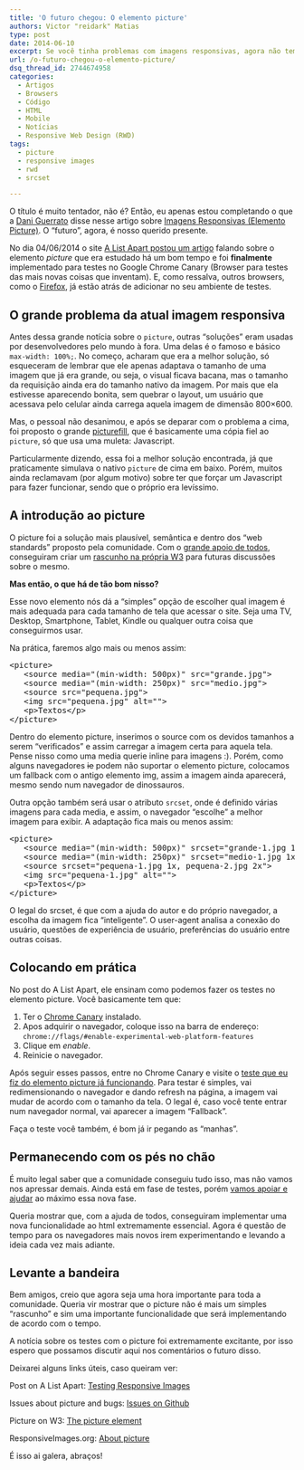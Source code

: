 ```yaml
---
title: 'O futuro chegou: O elemento picture'
authors: Victor "reidark" Matias
type: post
date: 2014-06-10
excerpt: Se você tinha problemas com imagens responsivas, agora não tem mais...
url: /o-futuro-chegou-o-elemento-picture/
dsq_thread_id: 2744674958
categories:
  - Artigos
  - Browsers
  - Código
  - HTML
  - Mobile
  - Notícias
  - Responsive Web Design (RWD)
tags:
  - picture
  - responsive images
  - rwd
  - srcset

---
```

O título é muito tentador, não é? Então, eu apenas estou completando o que a [Dani Guerrato][1] disse nesse artigo sobre [Imagens Responsivas (Elemento Picture)][2]. O &#8220;futuro&#8221;, agora, é nosso querido presente.

No dia 04/06/2014 o site [A List Apart postou um artigo][3] falando sobre o elemento _picture_ que era estudado há um bom tempo e foi **finalmente** implementado para testes no Google Chrome Canary (Browser para testes das mais novas coisas que inventam). E, como ressalva, outros browsers, como o [Firefox][4], já estão atrás de adicionar no seu ambiente de testes.

## O grande problema da atual imagem responsiva

Antes dessa grande notícia sobre o `picture`, outras &#8220;soluções&#8221; eram usadas por desenvolvedores pelo mundo à fora. Uma delas é o famoso e básico `max-width: 100%;`. No começo, acharam que era a melhor solução, só esqueceram de lembrar que ele apenas adaptava o tamanho de uma imagem que já era grande, ou seja, o visual ficava bacana, mas o tamanho da requisição ainda era do tamanho nativo da imagem. Por mais que ela estivesse aparecendo bonita, sem quebrar o layout, um usuário que acessava pelo celular ainda carrega aquela imagem de dimensão 800&#215;600.

Mas, o pessoal não desanimou, e após se deparar com o problema a cima, foi proposto o grande [picturefill][5], que é basicamente uma cópia fiel ao `picture`, só que usa uma muleta: Javascript.

Particularmente dizendo, essa foi a melhor solução encontrada, já que praticamente simulava o nativo `picture` de cima em baixo. Porém, muitos ainda reclamavam (por algum motivo) sobre ter que forçar um Javascript para fazer funcionar, sendo que o próprio era levíssimo. 

## A introdução ao picture

O picture foi a solução mais plausível, semântica e dentro dos &#8220;web standards&#8221; proposto pela comunidade. Com o [grande apoio de todos][6], conseguiram criar um [rascunho na própria W3][7] para futuras discussões sobre o mesmo.

**Mas então, o que há de tão bom nisso?**

Esse novo elemento nós dá a &#8220;simples&#8221; opção de escolher qual imagem é mais adequada para cada tamanho de tela que acessar o site. Seja uma TV, Desktop, Smartphone, Tablet, Kindle ou qualquer outra coisa que conseguirmos usar. 

Na prática, faremos algo mais ou menos assim:

<pre class="lang-html">&lt;picture&gt;
   &lt;source media="(min-width: 500px)" src="grande.jpg"&gt;
   &lt;source media="(min-width: 250px)" src="medio.jpg"&gt;
   &lt;source src="pequena.jpg"&gt;
   &lt;img src="pequena.jpg" alt=""&gt;
   &lt;p&gt;Textos&lt;/p&gt;
&lt;/picture&gt;
</pre>

Dentro do elemento picture, inserimos o source com os devidos tamanhos a serem &#8220;verificados&#8221; e assim carregar a imagem certa para aquela tela. Pense nisso como uma media querie inline para imagens :). Porém, como alguns navegadores <del>ie</del> podem não suportar o elemento picture, colocamos um fallback com o antigo elemento img, assim a imagem ainda aparecerá, mesmo sendo num navegador de dinossauros.

Outra opção também será usar o atributo `srcset`, onde é definido várias imagens para cada media, e assim, o navegador &#8220;escolhe&#8221; a melhor imagem para exibir. A adaptação fica mais ou menos assim:

<pre class="lang-html">&lt;picture&gt;
   &lt;source media="(min-width: 500px)" srcset="grande-1.jpg 1x, grande-2.jpg 2x"&gt;
   &lt;source media="(min-width: 250px)" srcset="medio-1.jpg 1x, medio-2.jpg 2x"&gt;
   &lt;source srcset="pequena-1.jpg 1x, pequena-2.jpg 2x"&gt;
   &lt;img src="pequena-1.jpg" alt=""&gt;
   &lt;p&gt;Textos&lt;/p&gt;
&lt;/picture&gt;
</pre>

O legal do srcset, é que com a ajuda do autor e do próprio navegador, a escolha da imagem fica &#8220;inteligente&#8221;. O user-agent analisa a conexão do usuário, questões de experiência de usuário, preferências do usuário entre outras coisas.

## Colocando em prática

No post do A List Apart, ele ensinam como podemos fazer os testes no elemento picture. Você basicamente tem que: 

  1. Ter o [Chrome Canary][8] instalado.
  2. Apos adquirir o navegador, coloque isso na barra de endereço: `chrome://flags/#enable-experimental-web-platform-features`
  3. Clique em _enable_.
  4. Reinicie o navegador.

Após seguir esses passos, entre no Chrome Canary e visite o [teste que eu fiz do elemento picture já funcionando][9]. Para testar é simples, vai redimensionando o navegador e dando refresh na página, a imagem vai mudar de acordo com o tamanho da tela. O legal é, caso você tente entrar num navegador normal, vai aparecer a imagem &#8220;Fallback&#8221;.

Faça o teste você também, é bom já ir pegando as &#8220;manhas&#8221;.

## Permanecendo com os pés no chão

É muito legal saber que a comunidade conseguiu tudo isso, mas não vamos nos apressar demais. Ainda está em fase de testes, porém [vamos apoiar e ajudar][10] ao máximo essa nova fase. 

Queria mostrar que, com a ajuda de todos, conseguiram implementar uma nova funcionalidade ao html extremamente essencial. Agora é questão de tempo para os navegadores mais novos irem experimentando e levando a ideia cada vez mais adiante.

## Levante a bandeira

Bem amigos, creio que agora seja uma hora importante para toda a comunidade. Queria vir mostrar que o picture não é mais um simples &#8220;rascunho&#8221; e sim uma importante funcionalidade que será implementando de acordo com o tempo.

A notícia sobre os testes com o picture foi extremamente excitante, por isso espero que possamos discutir aqui nos comentários o futuro disso.

Deixarei alguns links úteis, caso queiram ver:

Post on A List Apart: [Testing Responsive Images][3]
  
Issues about picture and bugs: [Issues on Github][10]
  
Picture on W3: [The picture element][7]
  
ResponsiveImages.org: [About picture][11]

É isso ai galera, abraços!

 [1]: http://tableless.com.br/author/daniguerrato/
 [2]: http://tableless.com.br/imagens-responsivas-de-alta-performance/
 [3]: http://alistapart.com/blog/post/testing-responsive-images/
 [4]: https://bugzilla.mozilla.org/show_bug.cgi?id=870022
 [5]: https://github.com/scottjehl/picturefill
 [6]: https://gist.github.com/Wilto/547b88c657b511fb1dc5
 [7]: http://www.w3.org/TR/html-picture-element/
 [8]: http://www.google.com/intl/en/chrome/browser/canary.html
 [9]: http://www.reidark.com.br/picture.html
 [10]: https://github.com/yoavweiss/Blink/issues
 [11]: http://responsiveimages.org/